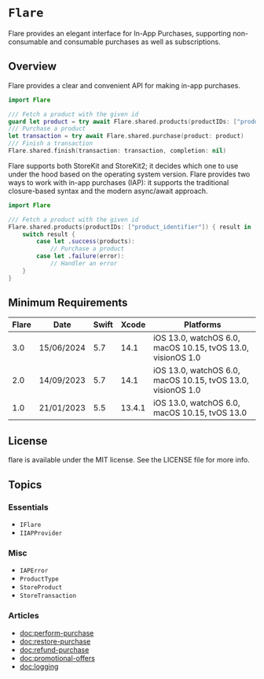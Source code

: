 # ``Flare``

Flare provides an elegant interface for In-App Purchases, supporting non-consumable and consumable purchases as well as subscriptions.

## Overview

Flare provides a clear and convenient API for making in-app purchases.

```swift
import Flare

/// Fetch a product with the given id
guard let product = try await Flare.shared.products(productIDs: ["product_identifier"]) else { return }
/// Purchase a product
let transaction = try await Flare.shared.purchase(product: product)
/// Finish a transaction
Flare.shared.finish(transaction: transaction, completion: nil)
```

Flare supports both StoreKit and StoreKit2; it decides which one to use under the hood based on the operating system version. Flare provides two ways to work with in-app purchases (IAP): it supports the traditional closure-based syntax and the modern async/await approach.

```swift
import Flare

/// Fetch a product with the given id
Flare.shared.products(productIDs: ["product_identifier"]) { result in 
    switch result {
        case let .success(products):
            // Purchase a product
        case let .failure(error):
            // Handler an error
    }
}
```

## Minimum Requirements

| Flare | Date       | Swift | Xcode   | Platforms                                                   |
|-------|------------|-------|---------|-------------------------------------------------------------|
| 3.0   | 15/06/2024 | 5.7   | 14.1    | iOS 13.0, watchOS 6.0, macOS 10.15, tvOS 13.0, visionOS 1.0 |
| 2.0   | 14/09/2023 | 5.7   | 14.1    | iOS 13.0, watchOS 6.0, macOS 10.15, tvOS 13.0, visionOS 1.0 |
| 1.0   | 21/01/2023 | 5.5   | 13.4.1  | iOS 13.0, watchOS 6.0, macOS 10.15, tvOS 13.0               |

## License

flare is available under the MIT license. See the LICENSE file for more info.

## Topics

### Essentials

- ``IFlare``
- ``IIAPProvider``

### Misc

- ``IAPError``
- ``ProductType``
- ``StoreProduct``
- ``StoreTransaction``

### Articles

- <doc:perform-purchase>
- <doc:restore-purchase>
- <doc:refund-purchase>
- <doc:promotional-offers>
- <doc:logging>
